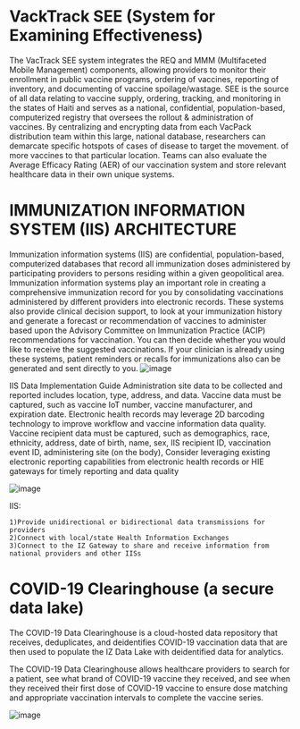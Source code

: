 # VackTrack SEE (System for Examining Effectiveness)
The VacTrack SEE  system integrates the REQ and MMM (Multifaceted Mobile Management) components, allowing providers to monitor their enrollment in public vaccine programs, ordering of vaccines, reporting of inventory, and documenting of vaccine spoilage/wastage.
SEE is the source of all data relating to vaccine supply, ordering, tracking, and monitoring in the states of Haiti and serves as a national, confidential, population-based, computerized registry that oversees the rollout & administration of vaccines.
By centralizing and encrypting data from each VacPack distribution team within this large, national database, researchers can demarcate specific hotspots of cases of disease to target the movement. of more vaccines to that particular location. Teams can also evaluate the Average Efficacy Rating (AER) of our vaccination system and store relevant healthcare data in their own unique systems.

# IMMUNIZATION INFORMATION SYSTEM (IIS) ARCHITECTURE
Immunization information systems (IIS) are confidential, population-based, computerized databases that record all immunization doses administered by participating providers to persons residing within a given geopolitical area. Immunization information systems play an important role in creating a comprehensive immunization record for you by consolidating vaccinations administered by different providers into electronic records. These systems also provide clinical decision support, to look at your immunization history and generate a forecast or recommendation of vaccines to administer based upon the Advisory Committee on Immunization Practice (ACIP) recommendations for vaccination. You can then decide whether you would like to receive the suggested vaccinations. If your clinician is already using these systems, patient reminders or recalls for immunizations also can be generated and sent directly to you.
![image](https://user-images.githubusercontent.com/67471222/118348356-4b07e680-b567-11eb-93f6-9d7d95d3ea20.png)

IIS Data Implementation Guide Administration site data to be collected and reported includes location, type, address, and data. Vaccine data must be captured, such as vaccine IoT number, vaccine manufacturer, and expiration date. Electronic health records may leverage 2D barcoding technology to improve workflow and vaccine information data quality. Vaccine recipient data must be captured, such as demographics, race, ethnicity, address, date of birth, name, sex, IIS recipient ID, vaccination event ID, administering site (on the body), Consider leveraging existing electronic reporting capabilities from electronic health records or HIE gateways for timely reporting and data quality

![image](https://user-images.githubusercontent.com/67471222/118383259-e5c0fd80-b619-11eb-9d1f-50d34531e38f.png)

IIS:

    1)Provide unidirectional or bidirectional data transmissions for providers
    2)Connect with local/state Health Information Exchanges
    3)Connect to the IZ Gateway to share and receive information from national providers and other IISs


# COVID-19 Clearinghouse (a secure data lake)
The COVID-19 Data Clearinghouse is a cloud-hosted data repository that receives, deduplicates, and deidentifies COVID-19 vaccination data that are then used to populate the IZ Data Lake with deidentified data for analytics.

The COVID-19 Data Clearinghouse allows healthcare providers to search for a patient, see what brand of COVID-19 vaccine they received, and see when they received their first dose of COVID-19 vaccine to ensure dose matching and appropriate vaccination intervals to complete the vaccine series.

![image](https://user-images.githubusercontent.com/67471222/118409514-6cbcb700-b6a8-11eb-9688-6d9bc6df0467.png)






